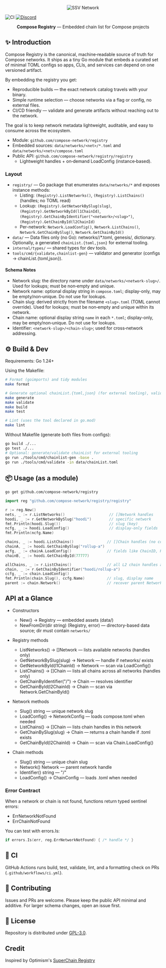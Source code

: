 <p align="center"><img src="https://framerusercontent.com/images/9FedKxMYLZKR9fxBCYj90z78.png?scale-down-to=512&width=893&height=363" alt="SSV Network"></p>

<img src="https://github.com/compose-network/registry/actions/workflows/ci.yml/badge.svg" alt="CI" />
<a href="https://discord.gg/compose-network"><img src="https://img.shields.io/badge/discord-compose--network-5865F2.svg" alt="Discord" /></a>


<p align="center"><b>Compose Registry</b> — Embedded chain list for Compose projects</p>

## ✨ Introduction

Compose Registry is the canonical, machine‑readable source of truth for Compose networks. It ships as a tiny Go module that embeds a curated set of minimal TOML configs so apps, CLIs, and services can depend on one versioned artifact.

By embedding the registry you get:
- Reproducible builds — the exact network catalog travels with your binary.
- Simple runtime selection — choose networks via a flag or config, no external files.
- CI/CD friendly — validate and generate artifacts without reaching out to the network.

The goal is to keep network metadata lightweight, auditable, and easy to consume across the ecosystem.

- Module: `github.com/compose-network/registry`
- Embedded sources: `data/networks/<net>/*.toml` and `data/networks/<net>/compose.toml`
- Public API: `github.com/compose-network/registry/registry`
  - Lightweight handles + on‑demand LoadConfig (instance‑based).

### Layout

- `registry/` — Go package that enumerates `data/networks/*` and exposes instance methods:
  - Listing: `(Registry).ListNetworks()`, `(Registry).ListChains()` (handles; no TOML read)
  - Lookup: `(Registry).GetNetworkBySlug(slug)`, `(Registry).GetNetworkById(l1ChainId)`, `(Registry).GetChainByIdentifier("<network>/<slug>")`, `(Registry).GetChainById(l2ChainId)`
  - Per-network: `Network.LoadConfig()`, `Network.ListChains()`, `Network.GetChainBySlug()`, `Network.GetChainById()`
- `data/` — Data files only (no Go): networks/<net>/*.toml, genesis/, dictionary. Optionally, a generated `chainList.{toml,json}` for external tooling.
- `internal/types/` — shared types for dev tools.
- `tools/cmd/{validate,chainlist-gen}` — validator and generator (configs → chainList.{toml,json}).

#### Schema Notes

- Network slug: the directory name under `data/networks/<network-slug>/`. Used for lookups; must be non‑empty and unique.
- Network name: optional display string in `compose.toml`; display-only, may be empty/non‑unique. Do not use for lookups.
- Chain slug: derived strictly from the filename `<slug>.toml` (TOML cannot override). Used for lookups; must be non‑empty and unique within its network.
- Chain name: optional display string `name` in each `*.toml`; display-only, may be empty/non‑unique. Do not use for lookups.
- Identifier: `<network-slug>/<chain-slug>`; used for cross‑network addressing.

## ⚙️ Build & Dev

Requirements: Go 1.24+

Using the Makefile:
```bash
# Format (goimports) and tidy modules
make format

# Generate optional chainList.{toml,json} (for external tooling), validate, build, test
make generate
make validate
make build
make test

# Lint (uses the tool declared in go.mod)
make lint
```

Without Makefile (generate both files from configs):
```bash
go build ./...
go test ./...
# Optional: generate/validate chainList for external tooling
go run ./tools/cmd/chainlist-gen -base .
go run ./tools/cmd/validate -in data/chainList.toml
```

## 📦 Usage (as a module)

```bash
go get github.com/compose-network/registry
```

```go
import reg "github.com/compose-network/registry/registry"

r := reg.New()
nets, _ := r.ListNetworks()                    // []Network handles
hoodi, _ := r.GetNetworkBySlug("hoodi")        // specific network
fmt.Println(hoodi.Slug())                      // slug (key)
ncfg, _ := hoodi.LoadConfig()                  // display-only fields
fmt.Println(ncfg.Name)

chains, _ := hoodi.ListChains()               // []Chain handles (no config loaded)
chainA, _ := hoodi.GetChainBySlug("rollup-a")
acfg, _ := chainA.LoadConfig()                // fields like ChainID, RPC, etc
chainB, _ := hoodi.GetChainById(77777)

allChains, _ := r.ListChains()                // all L2 chain handles across networks
chain, _ := r.GetChainByIdentifier("hoodi/rollup-a")
ccfg, _ := chain.LoadConfig()
fmt.Println(chain.Slug(), ccfg.Name)          // slug, display name
parent := chain.Network()                     // recover parent Network
```

## API at a Glance

- Constructors
  - New() → Registry — embedded assets (data/)
  - NewFromDir(dir string) (Registry, error) — directory-based data source; dir must contain `networks/`

- Registry methods
  - ListNetworks() → []Network — lists available networks (handles only)
  - GetNetworkBySlug(slug) → Network — handle if networks/<slug> exists
  - GetNetworkById(l1ChainId) → Network — scan via LoadConfig()
  - ListChains() → []Chain — lists all chains across all networks (handles only)
  - GetChainByIdentifier("<network>/<slug>") → Chain — resolves identifier
  - GetChainById(l2ChainId) → Chain — scan via Network.GetChainById()

- Network methods
  - Slug() string — unique network slug
  - LoadConfig() → NetworkConfig — loads compose.toml when needed
  - ListChains() → []Chain — lists chain handles in this network
  - GetChainBySlug(slug) → Chain — returns a chain handle if <slug>.toml exists
  - GetChainById(l2ChainId) → Chain — scan via Chain.LoadConfig()

- Chain methods
  - Slug() string — unique chain slug
  - Network() Network — parent network handle
  - Identifier() string — "<network>/<slug>"
  - LoadConfig() → ChainConfig — loads <slug>.toml when needed

### Error Contract

When a network or chain is not found, functions return typed sentinel errors:
- ErrNetworkNotFound
- ErrChainNotFound

You can test with errors.Is:

```go
if errors.Is(err, reg.ErrNetworkNotFound) { /* handle */ }
```

## 🧪 CI

GitHub Actions runs build, test, validate, lint, and a formatting check on PRs (`.github/workflows/ci.yml`).

## 🤝 Contributing

Issues and PRs are welcome. Please keep the public API minimal and additive. For larger schema changes, open an issue first.

## 📄 License

Repository is distributed under [GPL-3.0](LICENSE).

## Credit

Inspired by Optimism's [SuperChain Registry](https://github.com/ethereum-optimism/superchain-registry/)
